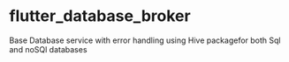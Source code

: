 # flutter_database_broker
Base Database service with error handling using Hive packagefor both Sql and noSQl databases